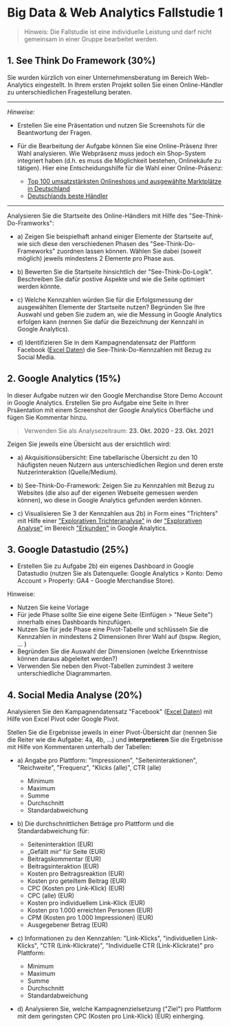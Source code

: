# Big Data & Web Analytics Fallstudie 1

> Hinweis: Die Fallstudie ist eine individuelle Leistung und darf nicht gemeinsam in einer Gruppe bearbeitet werden. 


## 1. See Think Do Framework (30%)

Sie wurden kürzlich von einer Unternehmensberatung im Bereich Web-Analytics eingestellt. In Ihrem ersten Projekt sollen Sie einen Online-Händler zu unterschiedlichen Fragestellung beraten.

---

*Hinweise:* 

- Erstellen Sie eine Präsentation und nutzen Sie Screenshots für die Beantwortung der Fragen.

- Für die Bearbeitung der Aufgabe können Sie eine Online-Präsenz Ihrer Wahl analysieren. Wie Webpräsenz muss jedoch ein Shop-System integriert haben (d.h. es muss die Möglichkeit bestehen, Onlinekäufe zu tätigen). Hier eine Entscheidungshilfe für die Wahl einer Online-Präsenz:
  - [Top 100 umsatzstärksten Onlineshops und ausgewählte Marktplätze in Deutschland](https://www.ehi.org/de/top-100-umsatzstaerkste-onlineshops-in-deutschland/)
  - [Deutschlands beste Händler](https://www.handelsblatt.com/unternehmen/handel-konsumgueter/ranking-die-besten-online-haendler/13748786-2.html)

---

Analysieren Sie die Startseite des Online-Händlers mit Hilfe des "See-Think-Do-Framworks":

- a) Zeigen Sie beispielhaft anhand einiger Elemente der Startseite auf, wie sich diese den verschiedenen Phasen des "See-Think-Do-Frameworks" zuordnen lassen können. Wählen Sie dabei (soweit möglich) jeweils mindestens 2 Elemente pro Phase aus.
  
- b) Bewerten Sie die Startseite hinsichtlich der "See-Think-Do-Logik". Beschreiben Sie dafür postive Aspekte und wie die Seite optimiert werden könnte.  
  
- c) Welche Kennzahlen würden Sie für die Erfolgsmessung der ausgewählten Elemente der Startseite nutzen? Begründen Sie Ihre Auswahl und geben Sie zudem an, wie die Messung in Google Analytics erfolgen kann (nennen Sie dafür die Bezeichnung der Kennzahl in Google Analytics).

- d) Identifizieren Sie in dem Kampagnendatensatz der Plattform Facebook ([Excel Daten](https://github.com/kirenz/bigdata/blob/main/cases/facebook/Facebook.xlsx)) die See-Think-Do-Kennzahlen mit Bezug zu Social Media. 


## 2. Google Analytics (15%)

In dieser Aufgabe nutzen wir den Google Merchandise Store Demo Account in Google Analytics. Erstellen Sie pro Aufgabe eine Seite in Ihrer Prsäentation mit einem Screenshot der Google Analytics Oberfläche und fügen Sie Kommentar hinzu.

> Verwenden Sie als Analysezeitraum: **23. Okt. 2020 - 23. Okt. 2021**

Zeigen Sie jeweils eine Übersicht aus der ersichtlich wird:

- a) Akquisitionsübersicht: Eine tabellarische Übersicht zu den 10 häufigsten neuen Nutzern aus unterschiedlichen Region und deren erste Nutzerinteraktion (Quelle/Medium).

- b) See-Think-Do-Framework: Zeigen Sie zu Kennzahlen mit Bezug zu Websites (die also auf der eigenen Webseite gemessen werden können), wo diese in Google Analytics gefunden werden können.

- c) Visualisieren Sie 3 der Kennzahlen aus 2b) in Form eines "Trichters" mit Hilfe einer ["Explorativen Trichteranalyse"](https://support.google.com/analytics/answer/9327974?hl=de) in der ["Explorativen Analyse"](https://support.google.com/analytics/answer/7579450#zippy=%2Cthemen-in-diesem-artikel) im Bereich ["Erkunden"](https://support.google.com/analytics/answer/9367631#zippy=%2Cthemen-in-diesem-artikel) in Google Analytics.

## 3. Google Datastudio (25%)

- Erstellen Sie zu Aufgabe 2b) ein eigenes Dashboard in Google Datastudio (nutzen Sie als Datenquelle: Google Analytics > Konto: Demo Account > Property: GA4 - Google Merchandise Store).

Hinweise:

- Nutzen Sie keine Vorlage
- Für jede Phase sollte Sie eine eigene Seite (Einfügen > "Neue Seite") innerhalb eines Dashboards hinzufügen.
- Nutzen Sie für jede Phase eine Pivot-Tabelle und schlüsseln Sie die Kennzahlen in mindestens 2 Dimensionen Ihrer Wahl auf (bspw. Region, ... )
- Begründen Sie die Auswahl der Dimensionen (welche Erkenntnisse können daraus abgeleitet werden?)
- Verwenden Sie neben den Pivot-Tabellen zumindest 3 weitere unterschiedliche Diagrammarten.

## 4. Social Media Analyse (20%)

Analysieren Sie den Kampagnendatensatz "Facebook" ([Excel Daten](https://github.com/kirenz/bigdata/blob/main/cases/facebook/Facebook.xlsx)) mit Hilfe von Excel Pivot oder Google Pivot.

Stellen Sie die Ergebnisse jeweils in einer Pivot-Übersicht dar (nennen Sie die Reiter wie die Aufgabe: 4a, 4b, ...) und **interpretieren** Sie die Ergebnisse mit Hilfe von Kommentaren unterhalb der Tabellen:

- a) Angabe pro Plattform: "Impressionen", "Seiteninteraktionen", "Reichweite", "Frequenz", "Klicks (alle)", CTR (alle)
    - Minimum 
    - Maximum
    - Summe
    - Durchschnitt
    - Standardabweichung

- b) Die durchschnittlichen Beträge pro Plattform und die Standardabweichung für: 
    - Seiteninteraktion (EUR)
    - „Gefällt mir“ für Seite (EUR)
    - Beitragskommentar (EUR)
    - Beitragsinteraktion (EUR)
    - Kosten pro Beitragsreaktion (EUR)	
    - Kosten pro geteiltem Beitrag (EUR)
    - CPC (Kosten pro Link-Klick) (EUR)	
    - CPC (alle) (EUR)
    - Kosten pro individuellem Link-Klick (EUR)
    - Kosten pro 1.000 erreichten Personen (EUR)	
    - CPM (Kosten pro 1.000 Impressionen) (EUR)
    - Ausgegebener Betrag (EUR)

- c) Informationen zu den Kennzahlen: "Link-Klicks", "individuellen Link-Klicks", "CTR (Link-Klickrate)", "Individuelle CTR (Link-Klickrate)" pro Plattform: 
    - Minimum 
    - Maximum
    - Summe
    - Durchschnitt
    - Standardabweichung

- d) Analysieren Sie, welche Kampagnenzielsetzung ("Ziel") pro Plattform mit dem geringsten CPC (Kosten pro Link-Klick) (EUR) einherging.